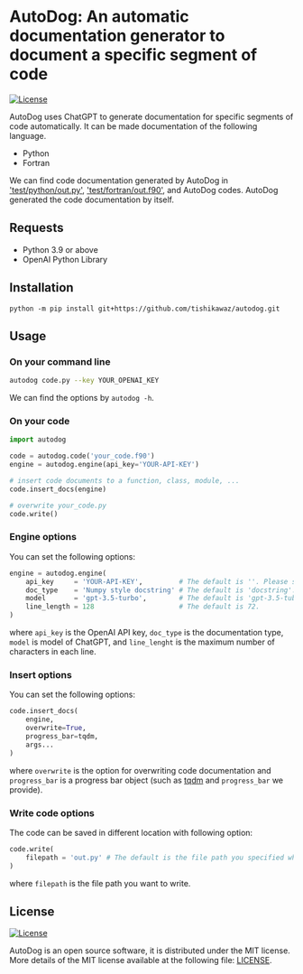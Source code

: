 # AutoDog: An automatic documentation generator to document a specific segment of code

[![License](https://img.shields.io/badge/license-MIT-red.svg)](https://opensource.org/license/mit/)

AutoDog uses ChatGPT to generate documentation for specific segments of code automatically.
It can be made documentation of the following language.

- Python
- Fortran

We can find code documentation generated by AutoDog in ['test/python/out.py'](https://github.com/tishikawaz/autodog/blob/main/test/python/out.py), ['test/fortran/out.f90'](https://github.com/tishikawaz/autodog/blob/main/test/fortran/out.f90), and AutoDog codes.
AutoDog generated the code documentation by itself.

## Requests

- Python 3.9 or above
- OpenAI Python Library

## Installation

```
python -m pip install git+https://github.com/tishikawaz/autodog.git
```

## Usage

### On your command line

```bash
autodog code.py --key YOUR_OPENAI_KEY
```

We can find the options by `autodog -h`.

### On your code

```python:usage_python.py
import autodog

code = autodog.code('your_code.f90')
engine = autodog.engine(api_key='YOUR-API-KEY')

# insert code documents to a function, class, module, ...
code.insert_docs(engine)

# overwrite your_code.py
code.write()
```

### Engine options

You can set the following options:

```python
engine = autodog.engine(
    api_key     = 'YOUR-API-KEY',         # The default is ''. Please set your key.
    doc_type    = 'Numpy style docstring' # The default is 'docstring'.
    model       = 'gpt-3.5-turbo',        # The default is 'gpt-3.5-tubo-0613'. You can choose from '/v1/chat/completions' in https://platform.openai.com/docs/models/model-endpoint-compatibility.
    line_length = 128                     # The default is 72.
)
```

where `api_key` is the OpenAI API key, `doc_type` is the documentation type, `model` is model of ChatGPT, and `line_lenght` is the maximum number of characters in each line.  

### Insert options

You can set the following options:

```python
code.insert_docs(
    engine,
    overwrite=True,
    progress_bar=tqdm,
    args...
)
```

where `overwrite` is the option for overwriting code documentation and `progress_bar` is a progress bar object (such as [tqdm](https://github.com/tqdm/tqdm) and `progress_bar` we provide).

### Write code options

The code can be saved in different location with following option:

```python
code.write(
    filepath = 'out.py' # The default is the file path you specified when you created the code instance.
)
```

where `filepath` is the file path you want to write.

## License

[![License](https://img.shields.io/badge/license-MIT-red.svg)](https://opensource.org/license/mit/)

AutoDog is an open source software, it is distributed under the MIT license. More details of the MIT license available at the following file: [LICENSE](LICENSE).